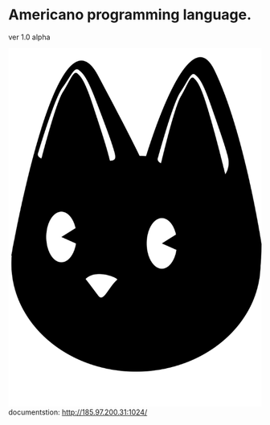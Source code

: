 # Americano programming language.
ver 1.0 alpha

![screenshot](black_cat.png)
documentstion: http://185.97.200.31:1024/
